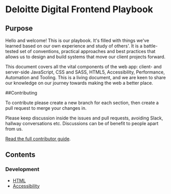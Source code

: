 # Deloitte Digital Frontend Playbook

## Purpose

Hello and welcome! This is our playbook. 
It's filled with things we've learned based on our own experience and study of others'.
It is a battle-tested set of conventions, practical approaches and best practices that allows us to design and build systems that move our client projects forward.

This document covers all the vital components of the web app: client- and server-side JavaScript, CSS and SASS, HTML5, Accessibility, Performance, Automation and Tooling. This is a living document, and we are keen to share our knowledge on our journey towards making the web a better place.


##Contributing

To contribute please create a new branch for each section, then create a pull request to merge your changes in.

Please keep discussion inside the issues and pull requests, avoiding Slack, hallway conversations etc. Discussions can be of benefit to people apart from us.

[Read the full contributor guide](CONTRIBUTING.md).

## Contents

### Development
* [HTML](/development/Html.md)
* [Accessibility](/development/Accessibility.md)
